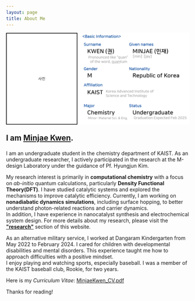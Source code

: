 ```yaml
---
layout: page
title: About Me
---
```


<img src="/images/AboutMe.png" style="max-width: 100%; height: auto;" />

<p style="font-size: 150%;">
      <strong>I am <a href="/files/MinjaeKwen_CV.pdf">Minjae Kwen</a>.</strong>
</p>

I am an undergraduate student in the chemistry department of KAIST. As an undergraduate researcher, I actively participated in the research at the M-design Laboratory under the guidance of Pf. Hyungjun Kim. 

My research interest is primarily in <strong>computational chemistry</strong> with a focus on <i>ab-initio</i> quantum calculations, particularly <strong>Density Functional Theory(DFT)</strong>. I have studied catalytic systems and explored the mechanisms to improve catalytic efficiency. Currently, I am working on <strong>nonadiabatic dynamics simulations</strong>, including surface hopping, to better understand photon-related reactions and carrier dynamics.<br>
In addition, I have experience in nanocatalyst synthesis and electrochemical system design. For more details about my research, please visit the <strong><a href="https://minjaekwen.github.io/research/">"research"</a></strong> section of this website.

As an alternative military service, I worked at Dangaram Kindergarten from May 2022 to February 2024. I cared for children with developmental disabilities and mental disorders. This experience taught me how to approach difficulties with a positive mindset. <br>
I enjoy playing and watching sports, especially baseball. I was a member of the KAIST baseball club, Rookie, for two years.

Here is my <i>Curriculum Vitae</i>: <a href="/files/MinjaeKwen_CV.pdf">MinjaeKwen_CV.pdf</a><br>


Thanks for reading!

